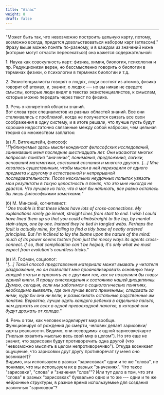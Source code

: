 ```yaml
---
title: "Атлас"
weight: 8
draft: false
---
```


---

"Может быть так, что невозможно построить цельную карту, потому, возможно всегда, придется довольствоваться набором карт (атласом)."
<br style="line-height:0.5em;">
Фразу выше можно понять по-разному, и в каждом из значений ниже (которые могут отчасти пересекаться) она кажется содержательной:

1\. Наука как совокупность карт: физика, химия, биология, психология и пр. Редукционизм верен, но бессмысленно говорить о биологии в терминах физики, о психологии в терминах биологии и т.д. 

2\. Экзистенциалисты говорят о людях, люди состоят из атомов, физика говорит об атомах, и, значит, о людях --- но вы никак не сведете смыслы, которые люди видят в текстах экзистенциалистов, к смыслам, которые можно передать через текст по физике. 

3\. Речь о конкретной области знаний. 
<br style="line-height:0.5em;">
Вот слова трех специалистов из разных областей знаний. Все они сталкивались с проблемой, когда не получается связать все свои соображения в одну систему, и в итоге решали, что лучше пусть будут хорошие недостаточно связанные между собой наброски, чем цельная теория со множеством заплаток:

(а) Л. Витгенштейн, философ: 
<br style="line-height:0.5em;">
"*Публикуемые здесь мысли конденсат философских исследований, занимавших меня последние шестнадцать лет. Они касаются многих вопросов: понятия "значение", понимания, предложения, логики, оснований математики, состояний сознания и многого другого. [...] Мне казалось существенным, чтобы мысли в ней переходили от одного предмета к другому в естественной и непрерывной последовательности. После нескольких неудачных попыток увязать мои результаты в такую целостность я понял, что это мне никогда не удастся. Что лучшее из того, что я мог бы написать, все равно осталось бы лишь философскими заметками.*"

(б) М. Минский, когнитивист: 
<br style="line-height:0.5em;">
"*One trouble is that these ideas have lots of cross-connections. My explanations rarely go inneat, straight lines from start to end. I wish I could have lined them up so that you could climbstraight to the top, by mental stair-steps, one by one. Instead they're tied in tangled webs.
Perhaps the fault is actually mine, for failing to find a tidy base of neatly ordered principles. But I'm inclined to lay the blame upon the nature of the mind: much of its power seems tostem from just the messy ways its agents cross-connect. If so, that complication can't be helped; it's only what we must expect from evolution's countless tricks.*"

(в) И. Гофман, социолог: 
<br style="line-height:0.5em;">
"*[...] Такой способ представления материала может вызвать у читателя раздражение, но он позволяет мне проанализировать основную тему каждой статьи и сравнить ее с другими так, как не позволили бы главы единой книги. Я прошу снисхождения к состоянию нашей дисциплины. Думаю, сегодня, если мы заботимся о социологических понятиях, необходимо выявлять, где они лучше всего применимы, следовать за ними, куда бы они ни вели, и разыскивать остальные родственные им понятия. Вероятно, лучше одеть каждого ребенка в отдельное пальто, чем держать их всех в одной превосходной палатке, в которой они будут дрожать от холода.*"

4\. Речь о том, как человек моделирует мир вообще. 
<br style="line-height:0.5em;">
Функционируя от рождения до смерти, человек делает зарисовки/карты реальности. Видимо, они несводимы к одной зарисовке/карте ("нельзя охватить мыслью весь свой мир в целом"). Но это еще не значит, что зарисовки будут противоречить одна другой (что "невозможно мыслить в целом непротиворечиво"). Откуда возникает ощущение, что зарисовки друг другу противоречат (у меня оно возникает)? 
<br style="line-height:0.5em;">
Видимо, мы используем в разных "зарисовках" одни и те же "слова", не понимая, что мы используем их в разных "значениях". Что такое "зарисовки", "слова" и "значения "слов""? Или тут дело в том, что эти "слова" в разных "зарисовках" буквально одно и то же --- одни и те же нейронные структуры, в разное время используемые для создания различных "зарисовок"?
